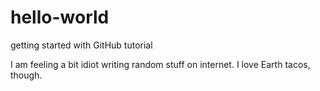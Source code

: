 # hello-world
getting started with GitHub tutorial

I am feeling a bit idiot writing random stuff on internet. I love Earth tacos, though.
